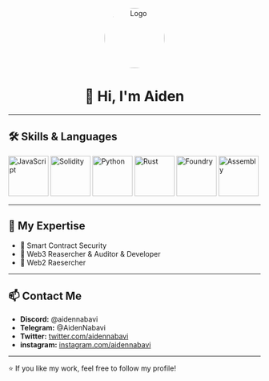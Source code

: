 <p align="center">
  <img src="https://avatars.githubusercontent.com/u/9919?s=280&v=4" alt="Logo" width="120" style="border-radius: 50%;" />
</p>

<h1 align="center">👋 Hi, I'm Aiden</h1>

---

## 🛠 Skills & Languages

<p align="left">
  <img src="assets/javascript.svg" alt="JavaScript" width="80" height="80"/>
  <img src="assets/solidity.svg" alt="Solidity" width="80" height="80"/>
  <img src="assets/python.svg" alt="Python" width="80" height="80"/>
  <img src="assets/rust.svg" alt="Rust" width="80" height="80"/>
  <img src="assets/foundry.png" alt="Foundry" width="80" height="80"/>
  <img src="assets/assembly.png" alt="Assembly" width="80" height="80"/>
</p>


---

## 🔐 My Expertise
- 📍 Smart Contract Security  
- 📍 Web3 Reasercher & Auditor & Developer  
- 📍 Web2 Raesercher  

---

## 📫 Contact Me
- **Discord:** @aidennabavi  
- **Telegram:** @AidenNabavi  
- **Twitter:** [twitter.com/aidennabavi](https://twitter.com/)  
- **instagram:** [instagram.com/aidennabavi](https://instagram.com)  

---

⭐️ If you like my work, feel free to follow my profile!
